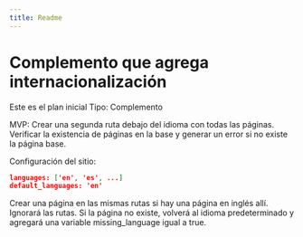 ```yaml
---
title: Readme
---
```


# Complemento que agrega internacionalización

Este es el plan inicial
Tipo: Complemento

MVP: Crear una segunda ruta debajo del idioma con todas las páginas. Verificar la existencia de páginas en la base y generar un error si no existe la página base.

Configuración del sitio:

```json
languages: ['en', 'es', ...]
default_languages: 'en'
```

Crear una página en las mismas rutas si hay una página en inglés allí. Ignorará las rutas. Si la página no existe, volverá al idioma predeterminado y agregará una variable missing_language igual a true.